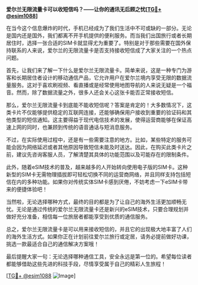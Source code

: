 **爱尔兰无限流量卡可以收短信吗？——让你的通讯无后顾之忧[[TG💪+ @esim1088](https://t.me/s/esim1088)]**

在当今这个信息爆炸的时代，手机已经成为了我们生活中不可或缺的一部分。无论是国内还是国外，我们都离不开手机提供的便利服务。而当我们出国旅行或者长期居住时，选择一张合适的SIM卡就显得尤为重要了。特别是对于那些需要在国外保持联系的人来说，爱尔兰的无限流量卡是否支持接收短信成了大家关注的一个热点问题。

首先，让我们来了解一下什么是爱尔兰无限流量卡。简单来说，这是一种专门为游客和长期居住者设计的移动通信产品，它允许用户在爱尔兰境内享受无限的数据流量服务。这对于喜欢刷视频、看直播或是经常使用地图导航的人来说无疑是一个福音。然而，除了数据流量之外，很多人还会关心这张卡能否正常接收短信。

那么，爱尔兰无限流量卡到底能不能收短信呢？答案是肯定的！大多数情况下，这类卡片不仅能够提供稳定的互联网连接，还能够确保用户接收到重要的验证码和其他类型的短信通知。这主要得益于现代电信技术的发展，使得运营商能够在保证高速上网的同时，也兼顾到传统的语音通话与短消息服务。

不过，在实际使用过程中，还是有一些需要注意的地方。比如，某些特定的服务可能会因为网络延迟或者其他原因导致短信未能及时送达。因此，在购买此类卡片之前，建议先咨询客服人员，了解清楚其具体的功能范围以及可能存在的限制条件。

此外，随着eSIM技术的普及，越来越多的人开始转向使用电子版的SIM卡。这种新型的SIM卡无需物理插拔即可轻松切换不同的运营商网络，并且同样支持包括短信在内的多种功能。如果你对传统实体SIM卡感到厌倦，不妨考虑一下eSIM卡带来的便捷体验吧！

当然啦，无论选择哪种方式，最终的目的都是为了让自己的海外生活更加顺畅无忧。无论是通过传统的爱尔兰无限流量卡还是新兴的eSIM技术，只要合理规划并做好充分准备，相信每一位旅居者都能享受到优质的通信服务。

总之，爱尔兰无限流量卡是可以用来接收短信的，并且它的出现极大地丰富了人们的海外生活方式。如果你正在计划前往爱尔兰旅行或定居，请务必提前做好功课，挑选一款最适合自己的通信解决方案哦！

最后提醒大家一句：无论选择哪种通信工具，安全永远是第一位的。希望每位读者都能够借助这些先进的科技手段，尽情享受属于自己的精彩人生旅程！

[[TG💪+ @esim1088](https://t.me/s/esim1088) ![Image](https://i.postimg.cc/4NQfJmqS/Snipaste-2025-05-13-00-14-12.png)]
